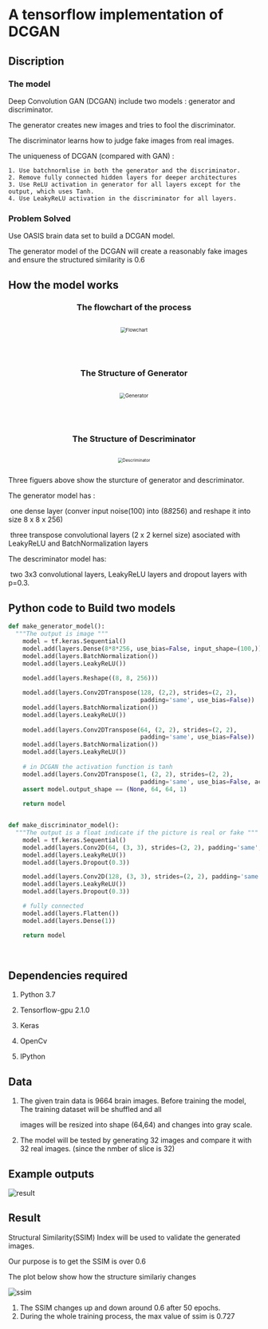 # A tensorflow implementation of  DCGAN



## Discription 

### The model

Deep Convolution GAN (DCGAN) include two models : generator and discriminator.

The generator creates new images and tries to fool the discriminator. 

The discriminator learns how to judge fake images from real images. 

The uniqueness of DCGAN (compared with GAN) :

 	1. Use batchnormlise in both the generator and the discriminator.
 	2. Remove fully connected hidden layers for deeper architectures
 	3. Use ReLU activation in generator for all layers except for the output, which uses Tanh.
 	4. Use LeakyReLU activation in the discriminator for all layers.

### Problem Solved

Use OASIS brain data set to build a DCGAN model. 

The generator model of the DCGAN will create a reasonably fake images and ensure the structured similarity is 0.6 





## How the model works

<div align="center">
  <h3>The flowchart of the  process</h3>
  <img src= "images/Flowchat.png" alt="Flowchart"
       style="zoom:67%;border:10px;margin:20px">
  <br><br><br>
  <h3>The Structure of Generator</h3>
  <img src="images/Generator structure.png" alt="Generator"
       style="zoom:70%;border:10px;margin:20px">
  <br><br><br>
  <h3>The Structure of Descriminator</h3>
  <img src="images/Descriminator.png" alt="Descriminator"
       style="zoom:60%;border:10px;margin:20px">
</div>



Three figuers above show the sturcture of generator and descriminator. 

The generator model has :

​	one dense layer (conver input noise(100) into (8*8*256) and reshape it into size 8 x 8 x 256)

​	three transpose convolutional layers (2 x 2 kernel size) asociated with LeakyReLU and BatchNormalization layers

The descriminator model has:

​	two 3x3 convolutional layers, LeakyReLU layers and dropout layers with p=0.3.



## Python code to Build two models

```python
def make_generator_model():
  """The output is image """
    model = tf.keras.Sequential()
    model.add(layers.Dense(8*8*256, use_bias=False, input_shape=(100,)))
    model.add(layers.BatchNormalization())
    model.add(layers.LeakyReLU())
    
    model.add(layers.Reshape((8, 8, 256)))

    model.add(layers.Conv2DTranspose(128, (2,2), strides=(2, 2), 
                                     padding='same', use_bias=False))
    model.add(layers.BatchNormalization())
    model.add(layers.LeakyReLU())
    
    model.add(layers.Conv2DTranspose(64, (2, 2), strides=(2, 2), 
                                     padding='same', use_bias=False))
    model.add(layers.BatchNormalization())
    model.add(layers.LeakyReLU())
    
    # in DCGAN the activation function is tanh
    model.add(layers.Conv2DTranspose(1, (2, 2), strides=(2, 2), 
                                     padding='same', use_bias=False, activation='tanh'))
    assert model.output_shape == (None, 64, 64, 1)
    
    return model


def make_discriminator_model():
  """The output is a float indicate if the picture is real or fake """
    model = tf.keras.Sequential()
    model.add(layers.Conv2D(64, (3, 3), strides=(2, 2), padding='same',input_shape=[64, 64, 1]))
    model.add(layers.LeakyReLU())
    model.add(layers.Dropout(0.3))

    model.add(layers.Conv2D(128, (3, 3), strides=(2, 2), padding='same'))
    model.add(layers.LeakyReLU())
    model.add(layers.Dropout(0.3))

    # fully connected
    model.add(layers.Flatten())
    model.add(layers.Dense(1))

    return model
```

​	

## Dependencies required

  1. Python 3.7 

  2. Tensorflow-gpu 2.1.0

  3. Keras

  4. OpenCv

  5. IPython

     

## Data

1. The given train data is 9664 brain images. Before training the model, The training dataset will be shuffled and all

   images will be resized into shape (64,64) and changes into gray scale.

2. The model will be tested by generating 32 images and compare it with 32 real images. (since the nmber of slice is 32)



## Example outputs



![result](images/result.png)





## Result

Structural Similarity(SSIM) Index will be used to validate the generated images. 

Our purpose is to get the  SSIM is over 0.6

The plot below show how the  structure similariy changes 

<img src="images/ssim.png" alt="ssim" style="zoom: 100%;" />





1. The  SSIM changes up and down around 0.6 after 50 epochs.
2. During the whole training process, the max value of ssim is 0.727

